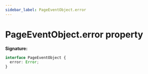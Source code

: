 ```yaml
---
sidebar_label: PageEventObject.error
---
```


# PageEventObject.error property

**Signature:**

```typescript
interface PageEventObject {
  error: Error;
}
```
